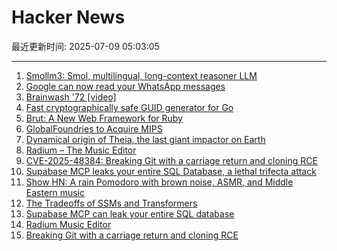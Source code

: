 # Hacker News

最近更新时间: 2025-07-09 05:03:05

--- 
1. [Smollm3: Smol, multilingual, long-context reasoner LLM](https://huggingface.co/blog/smollm3) 
2. [Google can now read your WhatsApp messages](https://www.neowin.net/guides/google-can-now-read-your-whatsapp-messages-heres-how-to-stop-it/) 
3. [Brainwash '72 [video]](https://archive.org/details/Brainwash72) 
4. [Fast cryptographically safe GUID generator for Go](https://github.com/sdrapkin/guid) 
5. [Brut: A New Web Framework for Ruby](https://naildrivin5.com/blog/2025/07/08/brut-a-new-web-framework-for-ruby.html) 
6. [GlobalFoundries to Acquire MIPS](https://mips.com/press-releases/gf-mips/) 
7. [Dynamical origin of Theia, the last giant impactor on Earth](https://arxiv.org/abs/2507.01826) 
8. [Radium – The Music Editor](http://users.notam02.no/~kjetism/radium/) 
9. [CVE-2025-48384: Breaking Git with a carriage return and cloning RCE](https://dgl.cx/2025/07/git-clone-submodule-cve-2025-48384) 
10. [Supabase MCP leaks your entire SQL Database, a lethal trifecta attack](https://simonwillison.net/2025/Jul/6/supabase-mcp-lethal-trifecta/) 
11. [Show HN: A rain Pomodoro with brown noise, ASMR, and Middle Eastern music](https://forgetoolz.com/rain-pomodoro) 
12. [The Tradeoffs of SSMs and Transformers](https://goombalab.github.io/blog/2025/tradeoffs/) 
13. [Supabase MCP can leak your entire SQL database](https://www.generalanalysis.com/blog/supabase-mcp-blog) 
14. [Radium Music Editor](http://users.notam02.no/~kjetism/radium/) 
15. [Breaking Git with a carriage return and cloning RCE](https://dgl.cx/2025/07/git-clone-submodule-cve-2025-48384) 
